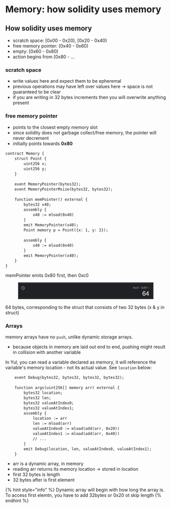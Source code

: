 # Memory: how solidity uses memory

## How solidity uses memory

* scratch space: \[0x00 - 0x20), \[0x20 - 0x40)
* free memory pointer: \[0x40 - 0x60)
* empty: \[0x60 - 0x80)
* action begins from \[0x80 - ...

### scratch space

* write values here and expect them to be epheremal&#x20;
* previous operations may have left over values here -> space is not guaranteed to be clear
* if you are writing in 32 bytes increments then you will overwrite anything present

### free memory pointer

* points to the closest empty memory slot
* since solidity does not garbage collect/free memory, the pointer will never decrement
* initially points towards **0x80**

```solidity
contract Memory {
    struct Point {
        uint256 x;
        uint256 y;
    }

    event MemoryPointer(bytes32);
    event MemoryPointerMsize(bytes32, bytes32);

    function memPointer() external {
        bytes32 x40;
        assembly {
            x40 := mload(0x40)
        }
        emit MemoryPointer(x40);
        Point memory p = Point({x: 1, y: 2});

        assembly {
            x40 := mload(0x40)
        }
        emit MemoryPointer(x40);
    }
}
```

memPointer emits 0x80 first, then 0xc0

<figure><img src="../../.gitbook/assets/image (108).png" alt=""><figcaption></figcaption></figure>

64 bytes, corresponding to the struct that consists of two 32 bytes (x & y in struct)

### Arrays

memory arrays have no `push`, unlike dynamic storage arrays.

* because objects in memory are laid out end to end, pushing might result in collision with another variable

In Yul, you can read a variable declared as memory, it will reference the variable's memory location - not its actual value. See `location` below:

```solidity
    event Debug(bytes32, bytes32, bytes32, bytes32);

    function args(uint256[] memory arr) external {
        bytes32 location;
        bytes32 len;
        bytes32 valueAtIndex0;
        bytes32 valueAtIndex1;
        assembly {
            location := arr
            len := mload(arr)
            valueAtIndex0 := mload(add(arr, 0x20))
            valueAtIndex1 := mload(add(arr, 0x40))
            // ...
        }
        emit Debug(location, len, valueAtIndex0, valueAtIndex1);
    }
```

* arr is a dynamic array, in memory
* reading arr returns its memory location -> stored in location
* first 32 bytes is length
* 32 bytes after is first element

{% hint style="info" %}
Dynamic array will begin with how long the array is. To access first elemtn, you have to add 32bytes or 0x20 ot skip length
{% endhint %}

